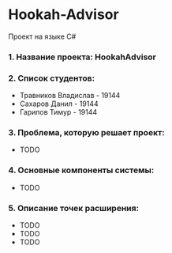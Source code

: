 # Hookah-Advisor

Проект на языке C#

### 1. Название проекта: HookahAdvisor
### 2. Список студентов:
* Травников Владислав - 19144
* Сахаров Данил - 19144
* Гарипов Тимур - 19144
### 3. Проблема, которую решает проект:
* TODO
### 4. Основные компоненты системы:
* TODO
### 5. Описание точек расширения:
* TODO
* TODO
* TODO
